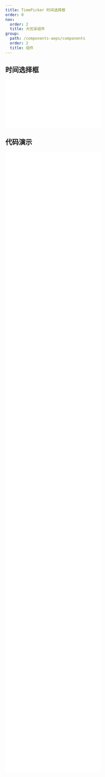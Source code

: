 ```yaml
---
title: TimePicker 时间选择框
order: 0
nav:
  order: 2
  title: 大优采组件
group:
  path: /components-aeps/components
  order: 2
  title: 组件
---
```


## 时间选择框

<div>
<embed src="@docs-common/time-picker/index.md"></embed>
</div>
        
## 代码演示

<Row gutter=8>

  <Col span=12>
    
  <div class="code-box"><embed src="@abiz-rc-aeps/time-picker/demo/basic-time-picker-aeps.md"></embed></div>
          
  <div class="code-box"><embed src="@abiz-rc-aeps/time-picker/demo/size-time-picker-aeps.md"></embed></div>
          
  <div class="code-box"><embed src="@abiz-rc-aeps/time-picker/demo/hide-column-time-picker-aeps.md"></embed></div>
          
  <div class="code-box"><embed src="@abiz-rc-aeps/time-picker/demo/addon-time-picker-aeps.md"></embed></div>
          
  <div class="code-box"><embed src="@abiz-rc-aeps/time-picker/demo/colored-popup-time-picker-aeps.md"></embed></div>
          
  <div class="code-box"><embed src="@abiz-rc-aeps/time-picker/demo/bordered-time-picker-aeps.md"></embed></div>
          
  </Col>
          
  <Col span=12>
    
  <div class="code-box"><embed src="@abiz-rc-aeps/time-picker/demo/value-time-picker-aeps.md"></embed></div>
          
  <div class="code-box"><embed src="@abiz-rc-aeps/time-picker/demo/disabled-time-picker-aeps.md"></embed></div>
          
  <div class="code-box"><embed src="@abiz-rc-aeps/time-picker/demo/interval-options-time-picker-aeps.md"></embed></div>
          
  <div class="code-box"><embed src="@abiz-rc-aeps/time-picker/demo/12hours-time-picker-aeps.md"></embed></div>
          
  <div class="code-box"><embed src="@abiz-rc-aeps/time-picker/demo/range-picker-time-picker-aeps.md"></embed></div>
          
  <div class="code-box"><embed src="@abiz-rc-aeps/time-picker/demo/suffix-time-picker-aeps.md"></embed></div>
          
  </Col>
          
</Row>
        
<div><embed src="@docs-common/time-picker/index-api.md"></embed><div>
        
